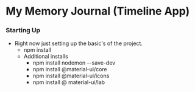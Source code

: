 # My Memory Journal (Timeline App)

### Starting Up
+ Right now just setting up the basic's of the project.
    - npm install
    - Additional installs
        - npm install nodemon --save-dev
        - npm install @material-ui/core
        - npm install @material-ui/icons
        - npm install @ material-ui/lab